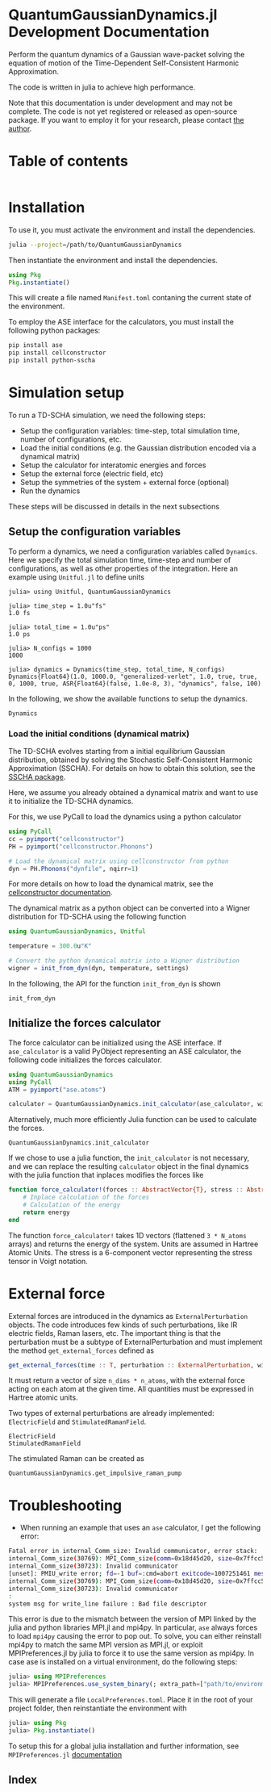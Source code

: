 # QuantumGaussianDynamics.jl Development Documentation

Perform the quantum dynamics of a Gaussian wave-packet solving the equation of motion of the Time-Dependent Self-Consistent Harmonic Approximation.

The code is written in julia to achieve high performance.

Note that this documentation is under development and may not be complete.
The code is not yet registered or released as open-source package. If you want to employ it for your research, please contact [the author](mailto:lorenzo.monacelli@uniroma1.it).

# Table of contents

```@contents
```

# Installation
To use it, you must activate the environment and install the dependencies.

```bash
julia --project=/path/to/QuantumGaussianDynamics
```

Then instantiate the environment and install the dependencies.

```julia
using Pkg
Pkg.instantiate()
```

This will create a file named ``Manifest.toml`` contaning the current state of the environment.

To employ the ASE interface for the calculators, you must install the following python packages:
```bash
pip install ase
pip install cellconstructor
pip install python-sscha
```

# Simulation setup

To run a TD-SCHA simulation, we need the following steps:

- Setup the configuration variables: time-step, total simulation time, number of configurations, etc.
- Load the initial conditions (e.g. the Gaussian distribution encoded via a dynamical matrix)
- Setup the calculator for interatomic energies and forces
- Setup the external force (electric field, etc)
- Setup the symmetries of the system + external force (optional)
- Run the dynamics

These steps will be discussed in details in the next subsections

## Setup the configuration variables

To perform a dynamics, we need a configuration variables called `Dynamics`.
Here we specify the total simulation time, time-step and number of configurations, as well as other properties of the integration.
Here an example using `Unitful.jl` to define units

```jldoctest
julia> using Unitful, QuantumGaussianDynamics

julia> time_step = 1.0u"fs"
1.0 fs

julia> total_time = 1.0u"ps"
1.0 ps

julia> N_configs = 1000
1000

julia> dynamics = Dynamics(time_step, total_time, N_configs)
Dynamics{Float64}(1.0, 1000.0, "generalized-verlet", 1.0, true, true, 0, 1000, true, ASR{Float64}(false, 1.0e-8, 3), "dynamics", false, 100)
```

In the following, we show the available functions to setup the dynamics.

```@docs
Dynamics
```

### Load the initial conditions (dynamical matrix)

The TD-SCHA evolves starting from a initial equilibrium Gaussian distribution, obtained by solving the Stochastic Self-Consistent Harmonic Approximation (SSCHA).
For details on how to obtain this solution, see the [SSCHA package](https://sscha.eu).

Here, we assume you already obtained a dynamical matrix and want to use it to initialize the TD-SCHA dynamics.

For this, we use PyCall to load the dynamics using a python calculator

```julia
using PyCall
cc = pyimport("cellconstructor")
PH = pyimport("cellconstructor.Phonons")

# Load the dynamical matrix using cellconstructor from python
dyn = PH.Phonons("dynfile", nqirr=1)
```

For more details on how to load the dynamical matrix, see the [cellconstructor documentation](https://sscha.eu/documentation/).

The dynamical matrix as a python object can be converted into a Wigner distribution for TD-SCHA using the following function

```julia
using QuantumGaussianDynamics, Unitful

temperature = 300.0u"K"

# Convert the python dynamical matrix into a Wigner distribution
wigner = init_from_dyn(dyn, temperature, settings)
```

In the following, the API for the function `init_from_dyn` is shown

```@docs
init_from_dyn
```

## Initialize the forces calculator

The force calculator can be initialized using the ASE interface.
If `ase_calculator` is a valid PyObject representing an ASE calculator, the following code initializes the forces calculator.

```julia
using QuantumGaussianDynamics
using PyCall
ATM = pyimport("ase.atoms")

calculator = QuantumGaussianDynamics.init_calculator(ase_calculator, wigner, ATM.Atoms)
```

Alternatively, much more efficiently Julia function can be used to calculate the forces.

```@docs
QuantumGaussianDynamics.init_calculator
```

If we chose to use a julia function, the `init_calculator` is not necessary, and we can replace the resulting `calculator` object in the final dynamics with the julia function that inplaces modifies the forces like

```julia
function force_calculator!(forces :: AbstractVector{T}, stress :: AbstractVector{T}, coords :: AbstractVector{T}) :: T where {T}
    # Inplace calculation of the forces
    # Calculation of the energy
    return energy
end
```

The function `force_calculator!` takes 1D vectors (flattened `3 * N_atoms` arrays) and returns the energy of the system. Units are assumed in Hartree Atomic Units.
The stress is a 6-component vector representing the stress tensor in Voigt notation.


# External force

External forces are introduced in the dynamics as `ExternalPerturbation` objects. The code introduces few kinds of such perturbations, like IR electric fields, Raman lasers, etc. The important thing is that the perturbation must be a subtype of ExternalPerturbation and must implement the method `get_external_forces` defined as

```julia
get_external_forces(time :: T, perturbation :: ExternalPerturbation, wigner :: WignerDistribution{T}) :: Vector{T} where {T}
```

It must return a vector of size `n_dims * n_atoms`, with the external force acting on each atom at the given time. All quantities must be expressed in Hartree atomic units.

Two types of external perturbations are already implemented: `ElectricField` and `StimulatedRamanField`.

```@docs
ElectricField
StimulatedRamanField
```

The stimulated Raman can be created as
```@docs
QuantumGaussianDynamics.get_impulsive_raman_pump
```


# Troubleshooting 

- When running an example that uses an ``ase`` calculator, I get the following error:

```bash
Fatal error in internal_Comm_size: Invalid communicator, error stack:
internal_Comm_size(30769): MPI_Comm_size(comm=0x18d45d20, size=0x7ffcc56f0ddc) failed
internal_Comm_size(30723): Invalid communicator
[unset]: PMIU_write error; fd=-1 buf=:cmd=abort exitcode=1007251461 message=Fatal error in internal_Comm_size: Invalid communicator, error stack:
internal_Comm_size(30769): MPI_Comm_size(comm=0x18d45d20, size=0x7ffcc56f0ddc) failed
internal_Comm_size(30723): Invalid communicator
:
system msg for write_line failure : Bad file descriptor
```

This error is due to the mismatch between the version of MPI linked by the julia and python libraries MPI.jl and mpi4py.
In particular, ``ase`` always forces to load ``mpi4py`` causing the error to pop out. To solve, you can either reinstall mpi4py to 
match the same MPI version as MPI.jl, or exploit MPIPreferences.jl by julia to force it to use the same version as mpi4py.
In case ase is installed on a virtual environment, do the following steps:

```julia
julia> using MPIPreferences
julia> MPIPreferences.use_system_binary(; extra_path=["path/to/environment/lib", "path/to/environment/bin"])
```

This will generate a file ``LocalPreferences.toml``. Place it in the root of your project folder, then reinstantiate the 
environment with

```julia
julia> using Pkg
julia> Pkg.instantiate()
```

To setup this for a global julia installation and further information, 
see ``MPIPreferences.jl`` [documentation](https://juliaparallel.org/MPI.jl/stable/configuration/)


## Index

```@index
```
